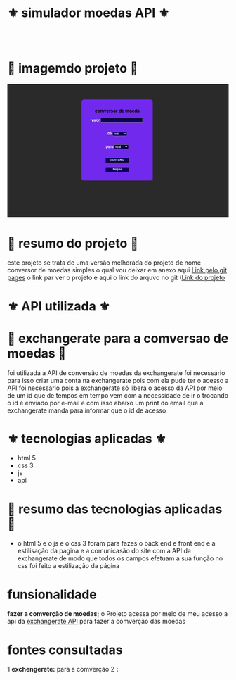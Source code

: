 # ⚜️ simulador moedas API ⚜️

<br><br>

# 🔰 imagemdo projeto 🔰
![imagem do projeto aqui](comversorImagem.png)

# 🔰 resumo do projeto 🔰
 este projeto se trata de uma versão melhorada do projeto de nome conversor de moedas simples 
o qual vou deixar em  anexo aqui [Link pelo git pages](https://felipesg123.github.io/conversorDeMoedasimples/) 
o link par ver o projeto e aqui o link do arquvo no git ([Link do projeto](https://github.com/felipesg123/conversorDeMoedasimples)

# ⚜️ API utilizada ⚜️

# 🔰 exchangerate para a comversao de moedas 🔰
  foi utilizada a  API de conversão de moedas da exchangerate 
foi necessário para isso criar uma conta na exchangerate pois com ela 
pude ter o acesso a API foi  necessário pois a exchangerate só libera 
o acesso da API por meio de um id que de tempos em tempo vem com a 
necessidade de ir o trocando o id é enviado por e-mail e com isso 
abaixo um print do email que a exchangerate manda para informar que o 
id de acesso

# ⚜️ tecnologias aplicadas ⚜️

 - html 5 
 - css 3
 - js 
 - api 

 # 🔰 resumo das tecnologias aplicadas 🔰
  - o  html 5 e o js e o css 3 foram para fazes o back end e front end e a estilisação  da pagina e a comunicasão do site
 com a API da exchangerate de modo que todos os campos efetuam a sua função no css foi feito a estilização da página

# funsionalidade
**fazer a comverção de moedas;** o Projeto acessa por meio de meu acesso a api da  [exchangerate API](https://www.exchangerate-api.com/) para
fazer a comverção das moedas 



# fontes consultadas 
1 **exchengerete:** para a comverção
2 **:**



# 